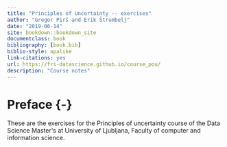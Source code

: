 ```yaml
--- 
title: "Principles of Uncertainty -- exercises"
author: "Gregor Pirš and Erik Štrumbelj"
date: "2019-06-14"
site: bookdown::bookdown_site
documentclass: book
bibliography: [book.bib]
biblio-style: apalike
link-citations: yes
url: https://fri-datascience.github.io/course_pou/
description: "Course notes"
---
```


# Preface {-}

These are the exercises for the Principles of uncertainty course of the Data Science Master's at University of Ljubljana, Faculty of computer and information science.
